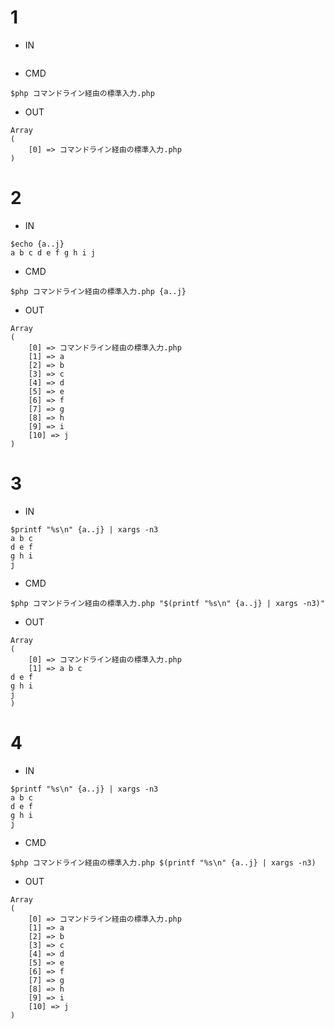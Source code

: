 # 1

- IN

```
```

- CMD

```
$php コマンドライン経由の標準入力.php
```

- OUT

```
Array
(
    [0] => コマンドライン経由の標準入力.php
)
```

# 2

- IN

```
$echo {a..j}
a b c d e f g h i j
```

- CMD

```
$php コマンドライン経由の標準入力.php {a..j}
```

- OUT

```
Array
(
    [0] => コマンドライン経由の標準入力.php
    [1] => a
    [2] => b
    [3] => c
    [4] => d
    [5] => e
    [6] => f
    [7] => g
    [8] => h
    [9] => i
    [10] => j
)
```

# 3

- IN

```
$printf "%s\n" {a..j} | xargs -n3
a b c
d e f
g h i
j
```


- CMD

```
$php コマンドライン経由の標準入力.php "$(printf "%s\n" {a..j} | xargs -n3)"
```


- OUT

```
Array
(
    [0] => コマンドライン経由の標準入力.php
    [1] => a b c
d e f
g h i
j
)
```

# 4

- IN

```
$printf "%s\n" {a..j} | xargs -n3
a b c
d e f
g h i
j
```

- CMD

```
$php コマンドライン経由の標準入力.php $(printf "%s\n" {a..j} | xargs -n3)
```

- OUT

```
Array
(
    [0] => コマンドライン経由の標準入力.php
    [1] => a
    [2] => b
    [3] => c
    [4] => d
    [5] => e
    [6] => f
    [7] => g
    [8] => h
    [9] => i
    [10] => j
)
```
